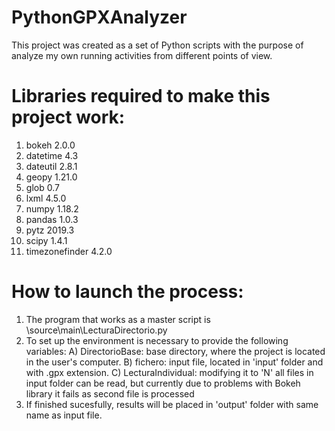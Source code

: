 # PythonGPXAnalyzer
This project was created as a set of Python scripts with the purpose of analyze my own running activities from different points of view.

# Libraries required to make this project work:
1. bokeh 2.0.0
2. datetime 4.3
3. dateutil 2.8.1
4. geopy 1.21.0
5. glob 0.7
6. lxml 4.5.0
7. numpy 1.18.2
8. pandas 1.0.3
9. pytz 2019.3
10. scipy 1.4.1
11. timezonefinder 4.2.0

# How to launch the process:
1. The program that works as a master script is \source\main\LecturaDirectorio.py
2. To set up the environment is necessary to provide the following variables:
   A) DirectorioBase: base directory, where the project is located in the user's computer.
   B) fichero: input file, located in 'input' folder and with .gpx extension.
   C) LecturaIndividual: modifying it to 'N' all files in input folder can be read, but currently due to problems with Bokeh library it fails as second file is processed
3. If finished sucesfully, results will be placed in 'output' folder with same name as input file.
